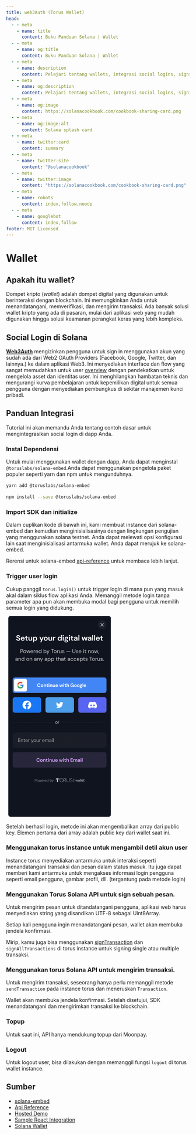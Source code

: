 ```yaml
---
title: web3Auth (Torus Wallet)
head:
  - - meta
    - name: title
      content: Buku Panduan Solana | Wallet
  - - meta
    - name: og:title
      content: Buku Panduan Solana | Wallet
  - - meta
    - name: description
      content: Pelajari tentang wallets, integrasi social logins, signing dan verifikasi pesan dan referensi lainnya untuk membangun diatas Solan dalam Buku Panduan Solana.
  - - meta
    - name: og:description
      content: Pelajari tentang wallets, integrasi social logins, signing dan verifikasi pesan dan referensi lainnya untuk membangun diatas Solan dalam Buku Panduan Solana.
  - - meta
    - name: og:image
      content: https://solanacookbook.com/cookbook-sharing-card.png
  - - meta
    - name: og:image:alt
      content: Solana splash card
  - - meta
    - name: twitter:card
      content: summary
  - - meta
    - name: twitter:site
      content: "@solanacookbook"
  - - meta
    - name: twitter:image
      content: "https://solanacookbook.com/cookbook-sharing-card.png"
  - - meta
    - name: robots
      content: index,follow,noodp
  - - meta
    - name: googlebot
      content: index,follow
footer: MIT Licensed
---
```


# Wallet

## Apakah itu wallet?

Dompet kripto (_wallet_) adalah dompet digital yang digunakan untuk berinteraksi dengan blockchain. Ini memungkinkan Anda untuk menandatangani, memverifikasi, dan mengirim transaksi. Ada banyak solusi wallet kripto yang ada di pasaran, mulai dari aplikasi web yang mudah digunakan hingga solusi keamanan perangkat keras yang lebih kompleks.

## Social Login di Solana

[**Web3Auth**](https://docs.web3auth.io/) mengizinkan pengguna untuk sign in menggunakan akun yang sudah ada dari Web2 OAuth Providers (Facebook, Google, Twitter, dan lainnya.) ke dalam aplikasi Web3. Ini menyediakan interface dan flow yang sangat memudahkan untuk user [overview](https://docs.web3auth.io/key-infrastructure/overview) dengan pendekatkan untuk mengelola asset dan identitas user. Ini menghilangkan hambatan teknis dan mengurangi kurva pembelajaran untuk kepemilikan digital untuk semua pengguna dengan menyediakan pembungkus di sekitar manajemen kunci pribadi.

## Panduan Integrasi

Tutorial ini akan memandu Anda tentang contoh dasar untuk mengintegrasikan social login di dapp Anda.

### Instal Dependensi

Untuk mulai menggunakan wallet dengan dapp, Anda dapat menginstal `@toruslabs/solana-embed`.Anda dapat menggunakan pengelola paket populer seperti yarn dan npm untuk mengunduhnya.

<CodeGroup>
  <CodeGroupItem title="YARN" active>

```bash
yarn add @toruslabs/solana-embed
```

  </CodeGroupItem>

  <CodeGroupItem title="NPM">

```bash
npm install --save @toruslabs/solana-embed
```

  </CodeGroupItem>
</CodeGroup>

### Import SDK dan initialize

Dalam cuplikan kode di bawah ini, kami membuat instance dari solana-embed dan kemudian menginisialisasinya dengan lingkungan pengujian yang menggunakan solana testnet. Anda dapat melewati opsi konfigurasi lain saat menginisialisasi antarmuka wallet. Anda dapat merujuk ke solana-embed. 

Rerensi untuk solana-embed [api-reference](https://docs.tor.us/solana-wallet/api-reference/class) untuk membaca lebih lanjut.

<SolanaCodeGroup>
  <SolanaCodeGroupItem title="TS" active>

  <template v-slot:default>

@[code](@/code/wallet/Web3Auth/initialize-instance.en.ts)

  </template>

  <template v-slot:preview>

@[code](@/code/wallet/Web3Auth/initialize-instance.preview.en.ts)

  </template>

  </SolanaCodeGroupItem>
</SolanaCodeGroup>

### Trigger user login​

Cukup panggil `torus.login()` untuk trigger login di mana pun yang masuk akal dalam siklus flow aplikasi Anda. Memanggil metode login tanpa parameter apa pun akan membuka modal bagi pengguna untuk memilih semua login yang didukung.

![](./assets/Web3Auth/login-modal.png)

Setelah berhasil login, metode ini akan mengembalikan array dari public key. Elemen pertama dari array adalah public key dari wallet saat ini. 

<SolanaCodeGroup>
  <SolanaCodeGroupItem title="TS" active>

  <template v-slot:default>

@[code](@/code/wallet/Web3Auth/login.en.ts)

  </template>

  <template v-slot:preview>

@[code](@/code/wallet/Web3Auth/login.preview.en.ts)

  </template>

  </SolanaCodeGroupItem>
</SolanaCodeGroup>

### Menggunakan torus instance untuk mengambil detil akun user

Instance torus menyediakan antarmuka untuk interaksi seperti menandatangani transaksi dan pesan dalam status masuk. Itu juga dapat memberi kami antarmuka untuk mengakses informasi login pengguna seperti email pengguna, gambar profil, dll. (tergantung pada metode login)

<SolanaCodeGroup>
  <SolanaCodeGroupItem title="TS" active>

  <template v-slot:default>

@[code](@/code/wallet/Web3Auth/user-info.en.ts)

  </template>

  <template v-slot:preview>

@[code](@/code/wallet/Web3Auth/user-info.preview.en.ts)

  </template>

  </SolanaCodeGroupItem>
</SolanaCodeGroup>

### Menggunakan Torus Solana API untuk sign sebuah pesan.

Untuk mengirim pesan untuk ditandatangani pengguna, aplikasi web harus menyediakan string yang disandikan UTF-8 sebagai Uint8Array.

Setiap kali pengguna ingin menandatangani pesan, wallet akan membuka jendela konfirmasi.

<SolanaCodeGroup>
  <SolanaCodeGroupItem title="TS" active>

  <template v-slot:default>

@[code](@/code/wallet/Web3Auth/sign-message.en.ts)

  </template>

  <template v-slot:preview>

@[code](@/code/wallet/Web3Auth/sign-message.preview.en.ts)

  </template>

  </SolanaCodeGroupItem>
</SolanaCodeGroup>

Mirip, kamu juga bisa menggunakan [signTransaction](https://docs.tor.us/solana-wallet/api-reference/solana/sign-transaction) dan `signAllTransactions` di torus instance untuk signing single atau multiple transaksi.

### Menggunakan torus Solana API untuk mengirim transaksi.​

Untuk mengirim transaksi, seseorang hanya perlu memanggil metode `sendTransaction` pada instance torus dan meneruskan `Transaction`.

Wallet akan membuka jendela konfirmasi. Setelah disetujui, SDK menandatangani dan mengirimkan transaksi ke blockchain.

<SolanaCodeGroup>
  <SolanaCodeGroupItem title="TS" active>

  <template v-slot:default>

@[code](@/code/wallet/Web3Auth/send-transaction.en.ts)

  </template>

  <template v-slot:preview>

@[code](@/code/wallet/Web3Auth/send-transaction.preview.en.ts)

  </template>

  </SolanaCodeGroupItem>
</SolanaCodeGroup>

### Topup

Untuk saat ini, API hanya mendukung topup dari Moonpay.

<SolanaCodeGroup>
  <SolanaCodeGroupItem title="TS" active>

  <template v-slot:default>

@[code](@/code/wallet/Web3Auth/topup.en.ts)

  </template>

  <template v-slot:preview>

@[code](@/code/wallet/Web3Auth/topup.preview.en.ts)

  </template>

  </SolanaCodeGroupItem>
</SolanaCodeGroup>

### Logout

Untuk logout user, bisa dilakukan dengan memanggil fungsi `logout` di torus wallet instance.

<SolanaCodeGroup>
  <SolanaCodeGroupItem title="TS" active>

  <template v-slot:default>

@[code](@/code/wallet/Web3Auth/logout.en.ts)

  </template>
    
  <template v-slot:preview>
    
@[code](@/code/wallet/Web3Auth/logout.preview.en.ts)
    
  </template>

  </SolanaCodeGroupItem>
</SolanaCodeGroup>

## Sumber

* [solana-embed](https://github.com/torusresearch/solana-embed)
* [Api Reference](https://docs.web3auth.io/solana-wallet/api-reference/class)
* [Hosted Demo](https://demo-solana.tor.us/)
* [Sample React Integration](https://github.com/torusresearch/solana-embed-react-demo)
* [Solana Wallet](https://solana.tor.us/)